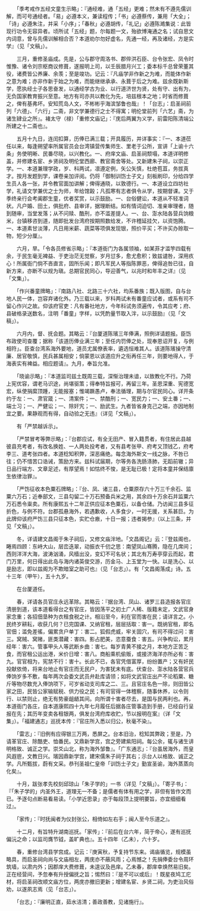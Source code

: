 <!-- { "loadSidebar": true } -->
　　「季考戒作五经文童生示略」：『通经难，通「五经」更难；然未有不遵先儒训解，而可号通经者。「易」必遵本义，兼读程传；「书」必遵蔡传，兼用「大全」；「诗」必遵朱注，并采「小序」；「春秋」必遵胡传，「礼记」必遵陈澔集说：此皆现行功令无容异者。顷所试「五经」题，尔每题一文，殆欲博淹通之名；试自思文内词意，曾与先儒训解相合否？本道劝尔勿好虚名，先通一经，再及诸经，方是实学』（见「文稿」）。

　　三月，重修圣庙成。先是，公与郡守周洛书、郡倅洪石臣、台令张宏、凤令时惟豫、诸令刘宗枢商议修葺，遂报明上司，以壬辰腊月兴工；委本标千总曾荣董其役，诸费皆公养廉、余羡；至是竣功。记云：『凡庙学非作新之为难，而能体作新之意为难；亦非作新于始之为难，而能继继承承、永葺于后之为难。兹余既新斯学，愿执经士子各思奋发，以通经学古为业、以行道济世为贤，处有守、出有为，无负国家教育振兴至意。地方有司亦共以教化为先，培兹根本之地；时省而修葺之，俾有基弗坏。安知荒岛人文，不彬彬乎海滨邹鲁也哉』！「台志」：启圣祠前列「六德」、「六行」二斋，非文学兼德行之士不得寓；明伦堂前列「六艺」斋，为诸生肄业之所』。褚太守（禄）「重修文庙记」：『庑后两翼为义学，前雷阳陈清端公所建之十二斋也』。

　　五月十九日，连闰扣算，历俸已满三载；开具履历，并详事实：『一、本道莅任以来，每逢朔望率所属官员会台湾镇营传集师生、里老于公所，宣讲「上谕十六条」务使明晰、民番尽晓，以兴教化。一、府庠文庙、启圣祠颓塌，本道详明修盖，并修建名宦、乡贤祠及明伦堂西廊、教官斋舍等处。又新建朱子祠，以崇正学。一、本道兼理学政，岁、科两试，凛遵定例，矢公矢慎，杜绝苞苴，务拔真才。按月发题到学，课卷亲加评阅。仍将「御制训饬士子文」刻板刷印，分给四学生员人各一张，并令教官面加讲解；俾得通晓，以敦德行。一、本道设立四坊社学，礼请文学兼优之士为师，年给馆榖；凡孤寒有志者俱令从学，按期督课。又于季终亲行会考阖郡生童，优者奖赏，以示鼓励。一、台俗健讼，本道从不轻准词状。凡户婚、田土，俱批府、县审详，据理断结。如有情词迫切、准亲审理者，随到随审，当堂发落；从不问赎、酷刑，亦不滥差提人。一、台、澎水陆各营兵饷粮米，台镇移咨到道，随即批发台湾府按期照数给发，不许稽延挂欠，以资饱腾。一、本道素甘淡薄，凡日用米薪、蔬菜等项俱发现银，照价平买；不许买办赊取一物，短少分厘』。

　　六月，旱。「令各员修省示略」：『本道衙门为各属领袖，如某菲才滥竽四载有余，于民生毫无裨益、于吏治茫无觉察，岁月愆多，愈尤愈积；致兹谴咎，深用疚心！所属衙门倘不吝直言，固所乐闻；即凡军民人等指陈罪恶，俾得追咎已往，自新方来，亦断不以规为瑱。总期官民同心，导迎善气，以兆时和年丰之详』（见「文集」）。

　　「作兴番童牌略」：『南路八社、北路三十六社，均系番族；既入版图，自与台地人民一体，岂容弃诸化外。乃三载以来，岁科两试未有番童应试者，或系有司不留心作兴之故。仰该府官吏：凡有番社地方，今年科试务须遍传，令其应考；府、县破格录送数名，注明「番童」字样，以凭酌量节取入泮，以示鼓励』（见「文稿」）。

　　六月内，督、抚会题。其略云：『台厦道陈璸三年俸满，照例详请题报。臣饬布政使司查覆；据称「该道历俸业满三年；至任内罚俸之处，现奉恩诏开复，与例相符」。臣查台湾系海外要地，道员尤属僚表率，遴选恒难其人。该道陈璸操守清廉、居官敬慎，民兵甚属相安；倘蒙恩以该道应升之衔再任三年，则要地得人，于海表实有裨益。相应题请』。九月，奉旨允准。

　　「晓谕示略」：『本道监司兹土既周三载，深惭治理未谙，以致教化不行。乃荷上宪优容，谓老马识途，尚堪驱策；得奉特旨报可，再留三年。圣恩深重、宪德宽宏，纵使捐縻顶踵，无能报塞；惟竭蹶愚卢，奉法循理，期与尔官民同心。详开条约于左：一、肃官箴；一、清案件；一、禁酷刑；一、宽民力；一、安土番；一、端士习；一、严健讼；一、除奸宄；一、励武生。九者皆省身克己之端，亦因地制宜之要。果静观而有得，自动验之无违』（详见「文稿」）。

　　有「严禁越诉示」。

　　「严禁冒考等弊示略」：『台郡应试，有全无田产、冒入籍贯者，有住居此县越彼县充考者，有改名换姓、一人两处投考者，又有县考张甲、府考又顶钱乙，府考李三、道考张四者。本道稔知积弊，深恶痛绝。每念海外斯文一线之脉，不咎已往；仍不惜苦口诰诫，策励方来。兹科试届期，尔等务各洗肠涤肺，无蹈前辙；异日品行端方、文章足述，有厚望焉！如怙终不悛，是无耻已极！定将本童并保结廪生依律治罪』。

　　「严饬征收本色粟石牌略」：『台、凤、诸三县，仓粟原存六十万三千余石、监粟六万石；近奉部文，三县勾留二十万石预备兵米之用，其余四十万余石并监粟六万石悉令粜卖。所有康熙五十二年正供应征本色粟石，以备仓储。乃访闻三县多征折色，与例不符。台郡孤悬海外，若遇歉收，人多食少，一时无援，关系甚巨。为此牌仰该府严饬三县只征本色，实贮仓廒，十日一报；违者揭参』（以上三条，并见「文稿」）。

　　冬，详请建文昌阁于朱子祠后，又修文庙泮地。「文昌阁记」云：『登兹阁也，睠焉四顾：东峙大山，层峦迭翠，动振衣千仞之思：南望凤山骞腾，隐在几席间；西则洋洋大海，波涛汹涌，风樯出没，变幻不可名状；其北有万寿亭穿云而起，君门万里，何日得出此岛与海内诸英俊交游，历金马、上玉堂为一快。以是洗心、以是励志，即以兹阁为不欺暗室之助可也』（见「台志」）。有「文昌阁落成」诗。五十三年（甲午），五十九岁。

　　在台厦道任。

　　春，详请各员官庄永远革除。其略云：『据台湾、凤山、诸罗三县造报各官庄清册到道，该本道看得台之有官庄，皆因荡平之初土广人稀、版籍未定，文武官身家念重；各招佃垦种为衣租食税之计。相沿至今，利在官而害在民；请详言之。小民终岁耕耘，收获几何？已完国课、又纳官租，层层括取：害一。既纳官租，即名官佃；滥免差徭，偏累贪户单丁：害二。狐假虎威，牢关固穴，有司不得过问：害三。窝贼、窝赌，匪类潜藏：害四。影占肥美，恣意蚕食：害五。兴争构讼，累月经年：害六。管事甲头人等武断乡曲：害七。每岁青黄不接之月，本地方正苦乏食，而官租公运出港，米价日增：害八。商船乘机偷贩，或接济海洋亦所必有：害九。官官相为，宪禁不行：害十。长此不已，各官凭借富厚，纷纷置产；又有奸民投献依倚，将来台地止有官庄而无民户，为害犹未有底。伏查台、澎水陆各营官兵俸饷岁多不敷，每年两次会委文武员弁赴库请领；如将文武官庄出产不论稻粟、糖斤等物尽数充入俸饷项下，可岁省动支司库之二、三。且官庄名色一除，则田皆公家之田，民皆公家输赋税、供力役之民；有司官得一体稽察，随事休养，以令则行、以禁则止，绝无有势豪龃龉其间。向所谓十害者尽去，是国与民两利也。再，本道衙门各庄，自本道康熙四十九年七月履任后据各庄管事造到手册，已经自行呈报在先；其历年变卖各租银两，俱发台湾府库收贮，节以报明在案』（详「文集」）。「福建通志」巡抚本传：『官庄所入悉以归公，秋毫不染』。

　　「雷志」：『旧例有应得银三万两，悉屏之。台本旧治，稔知其弊政；至是，乃请革官庄、除酷吏、恤番民。又鼎新学宫，宫之旁建紫阳祠。每公余，辄与诸生讲明格致、诚正之学。崇爻山北，称为海外邹鲁』。「广东通志」：『台虽居海外，而皇风遐鬯，文教日兴。璸因鼎新学宫，建宋儒朱子祠于其右；示台人以格致、诚正之学。凡所甄拔，蔚有文采。恭刊圣祖仁皇帝「训饬士子文」勤宣圣谕，海外蒸蒸向化矣』。

　　十月，跋张孝先校刻邱琼山「朱子学的」一书（详见「文稿」）。「寄子书」：『「朱子学的」内圣外王，道理无一不备；是儒者有体有用之学，非但有皆作文而已。予逐句点断易看易读。「小学近思录」亦于每段顶上提明要旨，亦宜细细看过』。

　　「家传」：『时抚闽者为仪封张公，相倚如左右手；闽人至今乐道之』。

　　十二月，有旨特升湖南巡抚。「家传」：『前后在台六年，简于帝心，遂有巡抚偏沅之命；以监司膺节钺，盖旷典也』。五十四年（乙未），六十岁。

　　春，重修台湾县学宫成。记云：『庚寅秋，予复持节东来。谒庙循览，规模虽略具，而启圣祠向尚与文庙相左，两庑亦不蔽风雨；心焉憾之！先捐俸委台令周环筑墙，以肃内外；因郡庠大费修葺，未遑议及邑庠。乙未春，郡庠幸焕然易旧矣。正在经营间，予忽奉有升授偏抚之旨；惕然曰：『是不可以或后』！既星夜鸠工庀材，将启圣祠改顺文庙方位，两庑亦撤旧更新；增建名宦、乡贤二祠，为吏治风俗劝，以遂夙志焉（见「台志」）。

　　「台志」：『廉明正直，茹水洁清；善政善教，见诸施行』。

